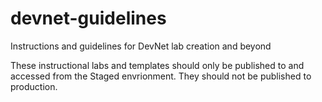 # devnet-guidelines
Instructions and guidelines for DevNet lab creation and beyond

These instructional labs and templates should only be published to and accessed from the Staged envrionment.  They should not be published to production.
